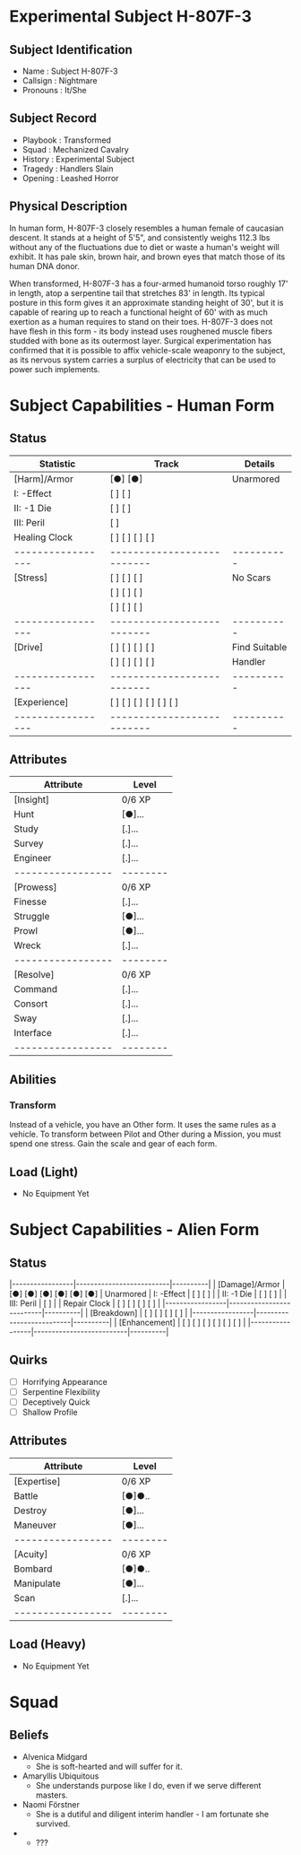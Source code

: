 # Experimental Subject H-807F-3
## Subject Identification
- Name         :  Subject H-807F-3
- Callsign     :  Nightmare
- Pronouns     :  It/She

## Subject Record
- Playbook     :  Transformed
- Squad        :  Mechanized Cavalry
- History      :  Experimental Subject
- Tragedy      :  Handlers Slain
- Opening      :  Leashed Horror

## Physical Description
In human form, H-807F-3 closely resembles a human female of caucasian descent.
It stands at a height of 5'5", and consistently weighs 112.3 lbs without any of
the fluctuations due to diet or waste a human's weight will exhibit. It has
pale skin, brown hair, and brown eyes that match those of its human DNA donor.

When transformed, H-807F-3 has a four-armed humanoid torso roughly 17' in length,
atop a serpentine tail that stretches 83' in length. Its typical posture in this
form gives it an approximate standing height of 30', but it is capable of
rearing up to reach a functional height of 60' with as much exertion as a human
requires to stand on their toes. H-807F-3 does not have flesh in this form - its
body instead uses roughened muscle fibers studded with bone as its outermost
layer. Surgical experimentation has confirmed that it is possible to affix
vehicle-scale weaponry to the subject, as its nervous system carries a surplus
of electricity that can be used to power such implements.

# Subject Capabilities - Human Form
## Status
| **Statistic**   | Track                    | Details  |
|-----------------|--------------------------|----------|
| [Harm]/Armor    | [●] [●]                  | Unarmored
| I: -Effect      | [ ] [ ]                  |
| II: -1 Die      | [ ] [ ]                  |
| III: Peril      | [ ]                      |
| Healing Clock   | [ ] [ ] [ ] [ ]          |
|-----------------|--------------------------|----------|
| [Stress]        | [ ] [ ] [ ]              | No Scars
|                 | [ ] [ ] [ ]              |
|                 | [ ] [ ] [ ]              |
|-----------------|--------------------------|----------|
| [Drive]         | [ ] [ ] [ ] [ ]          | Find Suitable
|                 | [ ] [ ] [ ] [ ]          | Handler
|-----------------|--------------------------|----------|
| [Experience]    | [ ] [ ] [ ] [ ] [ ] [ ]  |
|-----------------|--------------------------|----------|

## Attributes
| **Attribute**   | Level  |
|-----------------|--------|
| [Insight]       | 0/6 XP |
| Hunt            | [●]... |
| Study           | [.]... |
| Survey          | [.]... |
| Engineer        | [.]... |
|-----------------|--------|
| [Prowess]       | 0/6 XP |
| Finesse         | [.]... |
| Struggle        | [●]... |
| Prowl           | [●]... |
| Wreck           | [.]... |
|-----------------|--------|
| [Resolve]       | 0/6 XP |
| Command         | [.]... |
| Consort         | [.]... |
| Sway            | [.]... |
| Interface       | [.]... |
|-----------------|--------|

## Abilities
### Transform
Instead of a vehicle, you have an Other form. It uses the same rules as a
vehicle. To transform between Pilot and Other during a Mission, you must spend
one stress. Gain the scale and gear of each form.

## Load (Light)
- No Equipment Yet

# Subject Capabilities - Alien Form
## Status
|-----------------|--------------------------|----------|
| [Damage]/Armor  | [●] [●] [●] [●] [●] [●]  | Unarmored
| I: -Effect      | [ ] [ ]                  |
| II: -1 Die      | [ ] [ ]                  |
| III: Peril      | [ ]                      |
| Repair Clock    | [ ] [ ] [ ] [ ]          |
|-----------------|--------------------------|----------|
| [Breakdown]     | [ ] [ ] [ ] [ ]          |
|-----------------|--------------------------|----------|
| [Enhancement]   | [ ] [ ] [ ] [ ] [ ] [ ]  |
|-----------------|--------------------------|----------|

## Quirks
- [ ] Horrifying Appearance
- [ ] Serpentine Flexibility
- [ ] Deceptively Quick
- [ ] Shallow Profile

## Attributes
| **Attribute**   | Level  |
|-----------------|--------|
| [Expertise]     | 0/6 XP |
| Battle          | [●]●.. |
| Destroy         | [●]... |
| Maneuver        | [●]... |
|-----------------|--------|
| [Acuity]        | 0/6 XP |
| Bombard         | [●]●.. |
| Manipulate      | [●]... |
| Scan            | [.]... |
|-----------------|--------|

## Load (Heavy)
- No Equipment Yet

# Squad
## Beliefs
- Alvenica Midgard
  - She is soft-hearted and will suffer for it.
- Amaryllis Ubiquitous
  - She understands purpose like I do, even if we serve different masters.
- Naomi Förstner
  - She is a dutiful and diligent interim handler - I am fortunate she survived.
- <???>
  - ???